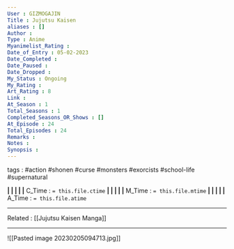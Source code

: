 ```yaml
---
User : GIZMOGAJIN
Title : Jujutsu Kaisen
aliases : []
Author : 
Type : Anime
Myanimelist_Rating : 
Date_of_Entry : 05-02-2023 
Date_Completed : 
Date_Paused : 
Date_Dropped : 
My_Status : Ongoing
My_Rating : 
Art_Rating : 8
Link : 
At_Season : 1
Total_Seasons : 1
Completed_Seasons_OR_Shows : []
At_Episode : 24
Total_Episodes : 24
Remarks : 
Notes : 
Synopsis : 
---
```

 tags : #action #shonen #curse #monsters #exorcists #school-life #supernatural 

**|  |  |  |  |** C_Time : `= this.file.ctime` **|  |  |  |  |** M_Time : `= this.file.mtime` **|  |  |  |  |** A_Time : `= this.file.atime` 

---
Related : [[Jujutsu Kaisen Manga]] 

---
![[Pasted image 20230205094713.jpg]]